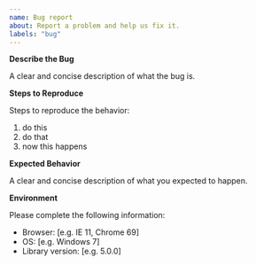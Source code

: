 ```yaml
---
name: Bug report
about: Report a problem and help us fix it.
labels: "bug"
---
```


**Describe the Bug**

A clear and concise description of what the bug is.

**Steps to Reproduce**

Steps to reproduce the behavior:

1. do this
2. do that
3. now this happens

**Expected Behavior**

A clear and concise description of what you expected to happen.

**Environment**

Please complete the following information:

- Browser: [e.g. IE 11, Chrome 69]
- OS: [e.g. Windows 7]
- Library version: [e.g. 5.0.0]
